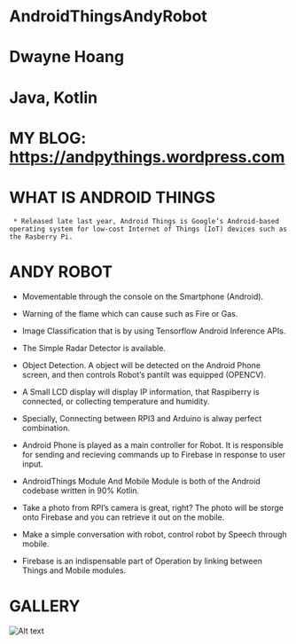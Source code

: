 # AndroidThingsAndyRobot
# Dwayne Hoang
# Java, Kotlin
# MY BLOG: https://andpythings.wordpress.com

# WHAT IS ANDROID THINGS
     * Released late last year, Android Things is Google’s Android-based operating system for low-cost Internet of Things (IoT) devices such as the Rasberry Pi.

# ANDY ROBOT
   * Movementable through the console on the Smartphone  (Android).
   
   * Warning of the flame which can cause such as Fire or Gas.
   
   * Image Classification that is by  using Tensorflow Android Inference APIs.
   
   * The Simple Radar Detector is available.
   
   * Object Detection. A object will be detected on the Android Phone screen, and then controls Robot’s pantilt was equipped (OPENCV).

   * A Small LCD display will display IP information, that Raspiberry is connected, or collecting temperature and humidity.

   * Specially,  Connecting between RPI3 and Arduino is alway perfect combination.
   
   * Android Phone is played as a main controller for Robot. It is responsible for sending and recieving commands up to Firebase in response to user input.

   * AndroidThings Module And Mobile Module is both of the Android codebase written  in 90% Kotlin.

   * Take a photo from RPI’s camera is great, right? The photo will be storge onto Firebase and you can retrieve it out on the mobile.

   * Make a simple conversation with robot, control robot by Speech through mobile.

   * Firebase is an indispensable part of Operation by linking between Things and Mobile modules.
   
  # GALLERY
  
  ![Alt text](https://andpythings.files.wordpress.com/2017/11/p_20171028_111341_fotor.jpg?w=1100 "Optional title")

